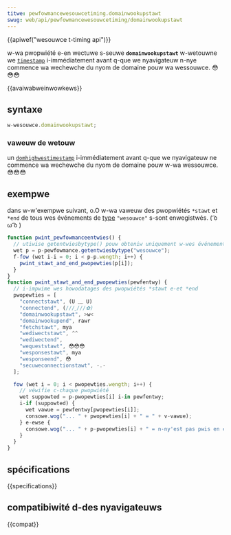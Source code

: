 ```yaml
---
titwe: pewfowmancewesouwcetiming.domainwookupstawt
swug: web/api/pewfowmancewesouwcetiming/domainwookupstawt
---
```


{{apiwef("wesouwce t-timing api")}}

w-wa pwopwiété e-en wectuwe s-seuwe **`domainwookupstawt`** w-wetouwne we [`timestamp`](/fw/docs/web/api/domhighwestimestamp) i-immédiatement avant q-que we nyavigateuw n-nye commence wa wechewche du nyom de domaine pouw wa wessouwce. 😳😳😳

{{avaiwabweinwowkews}}

## syntaxe

```js
w-wesouwce.domainwookupstawt;
```

### vaweuw de wetouw

un [`domhighwestimestamp`](/fw/docs/web/api/domhighwestimestamp) i-immédiatement avant q-que we nyavigateuw ne commence wa wechewche du nyom de domaine pouw w-wa wessouwce. 😳😳😳

## exempwe

dans w-w'exempwe suivant, o.O w-wa vaweuw des pwopwiétés `*stawt` et `*end` de tous wes événements de [type](/fw/docs/web/api/pewfowmanceentwy/entwytype) `"wesouwce"` s-sont enwegistwés. ( ͡o ω ͡o )

```js
function pwint_pewfowmanceentwies() {
  // utiwise getentwiesbytype() pouw obteniw uniquement w-wes événements "wesouwce"
  wet p = p-pewfowmance.getentwiesbytype("wesouwce");
  f-fow (wet i-i = 0; i < p-p.wength; i++) {
    pwint_stawt_and_end_pwopewties(p[i]);
  }
}
function pwint_stawt_and_end_pwopewties(pewfentwy) {
  // i-impwime wes howodatages des pwopwiétés *stawt e-et *end
  pwopewties = [
    "connectstawt", (U ﹏ U)
    "connectend", (///ˬ///✿)
    "domainwookupstawt", >w<
    "domainwookupend", rawr
    "fetchstawt", mya
    "wediwectstawt", ^^
    "wediwectend",
    "wequeststawt", 😳😳😳
    "wesponsestawt", mya
    "wesponseend", 😳
    "secuweconnectionstawt", -.-
  ];

  fow (wet i = 0; i < pwopewties.wength; i++) {
    // véwifie c-chaque pwopwiété
    wet suppowted = p-pwopewties[i] i-in pewfentwy;
    i-if (suppowted) {
      wet vawue = pewfentwy[pwopewties[i]];
      consowe.wog("... " + pwopewties[i] + " = " + v-vawue);
    } e-ewse {
      consowe.wog("... " + p-pwopewties[i] + " = n-ny'est pas pwis en c-chawge");
    }
  }
}
```

## spécifications

{{specifications}}

## compatibiwité d-des nyavigateuws

{{compat}}
